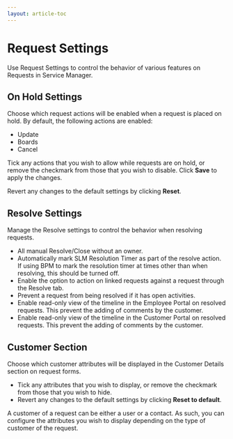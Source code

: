 ```yaml
---
layout: article-toc
---
```

# Request Settings
Use Request Settings to control the behavior of various features on Requests in Service Manager.

## On Hold Settings
Choose which request actions will be enabled when a request is placed on hold. By default, the following actions are enabled:

* Update
* Boards
* Cancel

Tick any actions that you wish to allow while requests are on hold, or remove the checkmark from those that you wish to disable. Click **Save** to apply the changes.

Revert any changes to the default settings by clicking **Reset**.

## Resolve Settings
Manage the Resolve settings to control the behavior when resolving requests.

* All manual Resolve/Close without an owner.
* Automatically mark SLM Resolution Timer as part of the resolve action. If using BPM to mark the resolution timer at times other than when resolving, this should be turned off.
* Enable the option to action on linked requests against a request through the Resolve tab.
* Prevent a request from being resolved if it has open activities.
* Enable read-only view of the timeline in the Employee Portal on resolved requests.  This prevent the adding of comments by the customer.
* Enable read-only view of the timeline in the Customer Portal on resolved requests.   This prevent the adding of comments by the customer.

## Customer Section

Choose which customer attributes will be displayed in the Customer Details section on request forms.

* Tick any attributes that you wish to display, or remove the checkmark from those that you wish to hide.
* Revert any changes to the default settings by clicking **Reset to default**.

A customer of a request can be either a user or a contact. As such, you can configure the attributes you wish to display depending on the type of customer of the request.

<!-- service-manager-config/administration/service-manager-assessments>
